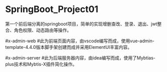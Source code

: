 # SpringBoot_Project01
第一个前后端分离的springboot项目，简单的实现增删查改、登录、退出、jwt整合、角色权限、动态路由等操作。

#x-admin-web 
#此为前端页面内容，由vscode编写而成，使用vue-admin-template-4.4.0版本脚手架创建而成并采用ElementUI丰富内容。

#x-admin-server
#此为后端服务器内容，由idea编写而成，使用了Mybtias-plus技术和Mybtis-X插件简化操作。
